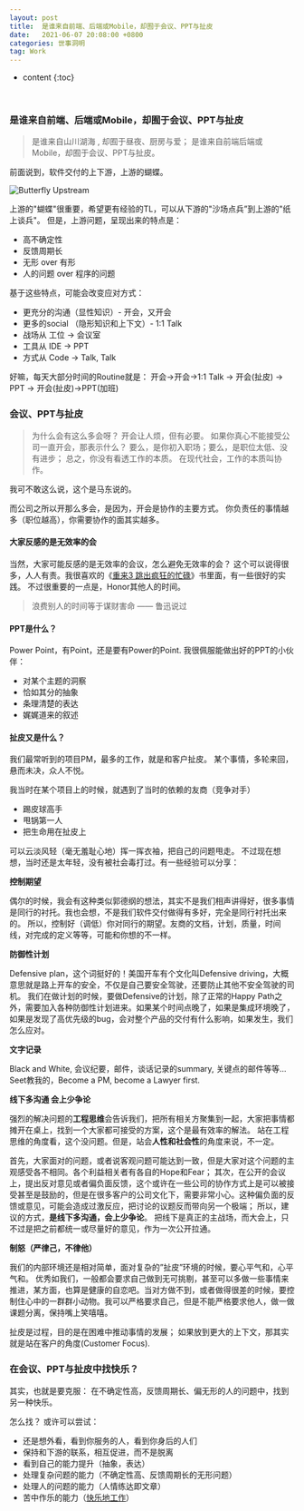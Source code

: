 ```yaml
---
layout: post
title:  是谁来自前端、后端或Mobile，却囿于会议、PPT与扯皮
date:   2021-06-07 20:08:00 +0800
categories: 世事洞明
tag: Work
---
```


* content
{:toc}

<br>

### 是谁来自前端、后端或Mobile，却囿于会议、PPT与扯皮

>是谁来自山川湖海 , 却囿于昼夜、厨房与爱；
>是谁来自前端后端或Mobile，却囿于会议、PPT与扯皮。

前面说到，软件交付的上下游，上游的蝴蝶。

![Butterfly Upstream]({{'/images/software_delivery/butterfly_upstream.png'}})

上游的"蝴蝶"很重要，希望更有经验的TL，可以从下游的"沙场点兵”到上游的"纸上谈兵"。
但是，上游问题，呈现出来的特点是：

* 高不确定性
* 反馈周期长
* 无形 over 有形
* 人的问题 over 程序的问题

基于这些特点，可能会改变应对方式：

* 更充分的沟通（显性知识）- 开会，又开会
* 更多的social （隐形知识和上下文）- 1:1 Talk 
* 战场从 工位 -> 会议室
* 工具从 IDE -> PPT
* 方式从 Code -> Talk, Talk

好嘛，每天大部分时间的Routine就是：
开会->开会->1:1 Talk -> 开会(扯皮) -> PPT -> 开会(扯皮)->PPT(加班)

### 会议、PPT与扯皮 

>为什么会有这么多会呀？
>开会让人烦，但有必要。
>如果你真心不能接受公司一直开会，那表示什么？
>要么，是你初入职场；要么，是职位太低、没有进步；
>总之，你没有看透工作的本质。
>在现代社会，工作的本质叫协作。

我可不敢这么说，这个是马东说的。

而公司之所以开那么多会，是因为，开会是协作的主要方式。
你负责任的事情越多（职位越高），你需要协作的面其实越多。

#### 大家反感的是无效率的会
当然，大家可能反感的是无效率的会议，怎么避免无效率的会？
这个可以说得很多，人人有责。我很喜欢的《[重来3 跳出疯狂的忙碌](https://book.douban.com/subject/35135787/)》书里面，有一些很好的实践。
不过很重要的一点是，Honor其他人的时间。
>浪费别人的时间等于谋财害命 —— 鲁迅说过



#### PPT是什么？
Power Point，有Point，还是要有Power的Point. 
我很佩服能做出好的PPT的小伙伴：

* 对某个主题的洞察
* 恰如其分的抽象
* 条理清楚的表达
* 娓娓道来的叙述

#### 扯皮又是什么？

我们最常听到的项目PM，最多的工作，就是和客户扯皮。
某个事情，多轮来回，悬而未决，众人不悦。

我当时在某个项目上的时候，就遇到了当时的依赖的友商（竞争对手） 

* 踢皮球高手
* 甩锅第一人
* 把生命用在扯皮上

可以云淡风轻（毫无羞耻心地）挥一挥衣袖，把自己的问题甩走。
不过现在想想，当时还是太年轻，没有被社会毒打过。有一些经验可以分享：

**控制期望** 

偶尔的时候，我会有这种类似郭德纲的想法，其实不是我们相声讲得好，很多事情是同行的衬托。我也会想，不是我们软件交付做得有多好，完全是同行衬托出来的。
所以，控制好（调低）你对同行的期望。友商的文档，计划，质量，时间线，对完成的定义等等，可能和你想的不一样。

**防御性计划**

Defensive plan，这个词挺好的！美国开车有个文化叫Defensive driving，大概意思就是路上开车的安全，不仅是自己要安全驾驶，还要防止其他不安全驾驶的司机。
我们在做计划的时候，要做Defensive的计划，除了正常的Happy Path之外，需要加入各种防御性计划进来。如果某个时间点晚了，如果是集成环境晚了，如果是发现了高优先级的bug，会对整个产品的交付有什么影响，如果发生，我们怎么应对。

**文字记录**

Black and White, 会议纪要，邮件，谈话记录的summary, 关键点的邮件等等... 
Seet教我的，Become a PM, become a Lawyer first.  

**线下多沟通 会上少争论**

强烈的解决问题的**工程思维**会告诉我们，把所有相关方聚集到一起，大家把事情都摊开在桌上，找到一个大家都可接受的方案，这个是最有效率的解法。
站在工程思维的角度看，这个没问题。但是，站会**人性和社会性**的角度来说，不一定。

首先，大家面对的问题，或者说客观问题可能达到一致，但是大家对这个问题的主观感受各不相同。各个利益相关者有各自的Hope和Fear；
其次，在公开的会议上，提出反对意见或者偏负面反馈，这个或许在一些公司的协作方式上是可以被接受甚至是鼓励的，但是在很多客户的公司文化下，需要非常小心。这种偏负面的反馈或意见，可能会造成过激反应，把讨论的议题反而带向另一个极端；
所以，建议的方式，**是线下多沟通，会上少争论**。
把线下是真正的主战场，而大会上，只不过是把之前都统一或尽量好的意见，作为一次公开拉通。


**制怒（严律己，不律他）**

我们的内部环境还是相对简单，面对复杂的”扯皮”环境的时候，要心平气和，心平气和。
优秀如我们，一般都会要求自己做到无可挑剔，甚至可以多做一些事情来推进，某方面，也算是健康的自恋吧。当对方做不到，或者做得很差的时候，要控制住心中的一群群小动物。我可以严格要求自己，但是不能严格要求他人，做一做课题分离，保持嘴上笑嘻嘻。

扯皮是过程，目的是在困难中推动事情的发展；
如果放到更大的上下文，那其实就是站在客户的角度(Customer Focus). 

### 在会议、PPT与扯皮中找快乐？

其实，也就是要克服：
在不确定性高，反馈周期长、偏无形的人的问题中，找到另一种快乐。

怎么找？
或许可以尝试：

* 还是想外看，看到你服务的人，看到你身后的人们
* 保持和下游的联系，相互促进，而不是脱离
* 看到自己的能力提升（抽象，表达）
* 处理复杂问题的能力（不确定性高、反馈周期长的无形问题）
* 处理人的问题的能力（人情练达即文章）
* 苦中作乐的能力（[快乐地工作](http://biaowang.github.io/2021/05/20/%E6%8B%BC%E5%91%BD%E5%9C%B0%E5%B7%A5%E4%BD%9C-%E6%9C%89%E4%BA%BA%E6%95%99-%E4%BD%86-%E5%BF%AB%E4%B9%90%E5%9C%B0%E5%B7%A5%E4%BD%9C-%E6%B2%A1%E4%BA%BA%E6%95%99/)）



